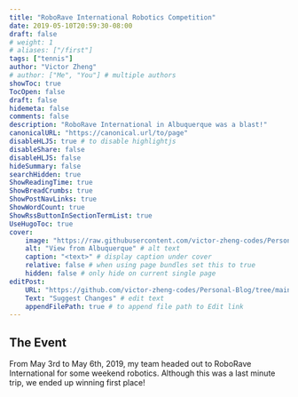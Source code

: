 ```yaml
---
title: "RoboRave International Robotics Competition"
date: 2019-05-10T20:59:30-08:00
draft: false
# weight: 1
# aliases: ["/first"]
tags: ["tennis"]
author: "Victor Zheng"
# author: ["Me", "You"] # multiple authors
showToc: true
TocOpen: false
draft: false
hidemeta: false
comments: false
description: "RoboRave International in Albuquerque was a blast!"
canonicalURL: "https://canonical.url/to/page"
disableHLJS: true # to disable highlightjs
disableShare: false
disableHLJS: false
hideSummary: false
searchHidden: true
ShowReadingTime: true
ShowBreadCrumbs: true
ShowPostNavLinks: true
ShowWordCount: true
ShowRssButtonInSectionTermList: true
UseHugoToc: true
cover:
    image: "https://raw.githubusercontent.com/victor-zheng-codes/Personal-Blog/main/resources/images/albuquerque.JPG" # image path/url
    alt: "View from Albuquerque" # alt text
    caption: "<text>" # display caption under cover
    relative: false # when using page bundles set this to true
    hidden: false # only hide on current single page
editPost:
    URL: "https://github.com/victor-zheng-codes/Personal-Blog/tree/main/content/posts"
    Text: "Suggest Changes" # edit text
    appendFilePath: true # to append file path to Edit link
---
```


## The Event
From May 3rd to May 6th, 2019, my team headed out to RoboRave International for some weekend robotics. Although this was a last minute trip, we ended up winning first place! 


